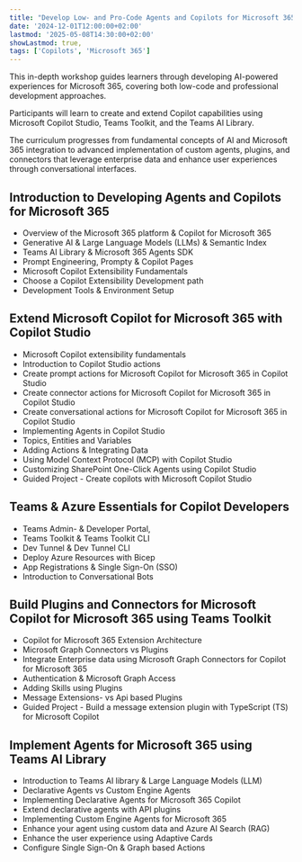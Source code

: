 ```yaml
---
title: "Develop Low- and Pro-Code Agents and Copilots for Microsoft 365"
date: '2024-12-01T12:00:00+02:00'
lastmod: '2025-05-08T14:30:00+02:00'
showLastmod: true,
tags: ['Copilots', 'Microsoft 365']
---
```


This in-depth workshop guides learners through developing AI-powered experiences for Microsoft 365, covering both low-code and professional development approaches.

Participants will learn to create and extend Copilot capabilities using Microsoft Copilot Studio, Teams Toolkit, and the Teams AI Library.

The curriculum progresses from fundamental concepts of AI and Microsoft 365 integration to advanced implementation of custom agents, plugins, and connectors that leverage enterprise data and enhance user experiences through conversational interfaces.

## Introduction to Developing Agents and Copilots for Microsoft 365

- Overview of the Microsoft 365 platform & Copilot for Microsoft 365
- Generative AI & Large Language Models (LLMs) & Semantic Index
- Teams AI Library & Microsoft 365 Agents SDK
- Prompt Engineering, Prompty & Copilot Pages
- Microsoft Copilot Extensibility Fundamentals
- Choose a Copilot Extensibility Development path
- Development Tools & Environment Setup

## Extend Microsoft Copilot for Microsoft 365 with Copilot Studio

- Microsoft Copilot extensibility fundamentals
- Introduction to Copilot Studio actions
- Create prompt actions for Microsoft Copilot for Microsoft 365 in Copilot Studio
- Create connector actions for Microsoft Copilot for Microsoft 365 in Copilot Studio
- Create conversational actions for Microsoft Copilot for Microsoft 365 in Copilot Studio
- Implementing Agents in Copilot Studio
- Topics, Entities and Variables
- Adding Actions & Integrating Data
- Using Model Context Protocol (MCP) with Copilot Studio
- Customizing SharePoint One-Click Agents using Copilot Studio
- Guided Project - Create copilots with Microsoft Copilot Studio

## Teams & Azure Essentials for Copilot Developers

- Teams Admin- & Developer Portal,
- Teams Toolkit & Teams Toolkit CLI
- Dev Tunnel & Dev Tunnel CLI
- Deploy Azure Resources with Bicep
- App Registrations & Single Sign-On (SSO)
- Introduction to Conversational Bots

## Build Plugins and Connectors for Microsoft Copilot for Microsoft 365 using Teams Toolkit

- Copilot for Microsoft 365 Extension Architecture
- Microsoft Graph Connectors vs Plugins
- Integrate Enterprise data using Microsoft Graph Connectors for Copilot for Microsoft 365
- Authentication & Microsoft Graph Access
- Adding Skills using Plugins
- Message Extensions- vs Api based Plugins
- Guided Project - Build a message extension plugin with TypeScript (TS) for Microsoft Copilot

## Implement Agents for Microsoft 365 using Teams AI Library

- Introduction to Teams AI library & Large Language Models (LLM)
- Declarative Agents vs Custom Engine Agents
- Implementing Declarative Agents for Microsoft 365 Copilot
- Extend declarative agents with API plugins
- Implementing Custom Engine Agents for Microsoft 365
- Enhance your agent using custom data and Azure AI Search (RAG)
- Enhance the user experience using Adaptive Cards
- Configure Single Sign-On & Graph based Actions

